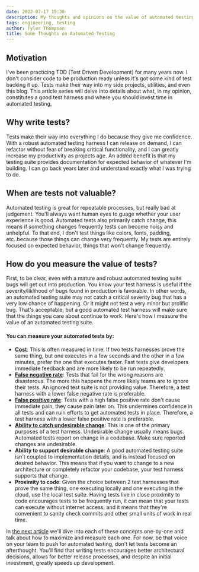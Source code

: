 ```yaml
---
date: 2022-07-17 15:30
description: My thoughts and opinions on the value of automated testing.
tags: engineering, testing
author: Tyler Thompson
title: Some Thoughts on Automated Testing
---
```


## Motivation
I've been practicing TDD (Test Driven Development) for many years now. I don't consider code to be production ready unless it's got some kind of test backing it up. Tests make their way into my side projects, utilities, and even this blog. This article series will delve into details about what, in my opinion, constitutes a good test harness and where you should invest time in automated testing.

## Why write tests?
Tests make their way into everything I do because they give me confidence. With a robust automated testing harness I can release on demand, I can refactor without fear of breaking critical functionality, and I can greatly increase my productivity as projects age. An added benefit is that my testing suite provides documentation for expected behavior of whatever I'm building. I can go back years later and understand exactly what I was trying to do.

## When are tests not valuable?
Automated testing is great for repeatable processes, but really bad at judgement. You'll always want human eyes to guage whether your user experience is good. Automated tests also primarily catch change, this means if something changes frequently tests can become noisy and unhelpful. To that end, I don't test things like colors, fonts, padding, etc..because those things can change very frequently. My tests are entirely focused on expected behavior, things that won't change frequently.

## How do you measure the value of tests?
First, to be clear, even with a mature and robust automated testing suite bugs will get out into production. You know your test harness is useful if the severity/liklihood of bugs found in production is favorable. In other words, an automated testing suite may not catch a critical severity bug that has a very low chance of happening. Or it might not test a very minor but prolific bug. That's acceptable, but a good automated test harness will make sure that the things you care about continue to work. Here's how I measure the value of an automated testing suite.

#### You can measure your automated tests by:
- **[Cost](https://www.aprincipalengineer.com/blog/automated-testing-cost/index.html)**: This is often measured in time. If two tests harnesses prove the same thing, but one executes in a few seconds and the other in a few minutes, prefer the one that executes faster. Fast tests give developers immediate feedback and are more likely to be run repeatedly.
- **[False negative rate](https://www.aprincipalengineer.com/blog/automated-testing-false-negative-rate/index.html)**: Tests that fail for the wrong reasons are disasterous. The more this happens the more likely teams are to ignore their tests. An ignored test suite is not providing value. Therefore, a test harness with a lower false negative rate is preferable.
- **[False positive rate](https://www.aprincipalengineer.com/blog/automated-testing-false-positive-rate/index.html)**: Tests with a high false positive rate don't cause immediate pain, they cause pain later on. This undermines confidence in all tests and can ruin efforts to get automated tests in place. Therefore, a test harness with a lower false positive rate is preferable.
- **[Ability to catch undesirable change](https://www.aprincipalengineer.com/blog/automated-testing-ability-to-catch-undesirable-change/index.html)**: This is one of the primary purposes of a test harness. Undesirable change usually means bugs. Automated tests report on change in a codebase. Make sure reported changes are undesirable. 
- **Ability to support desirable change**: A good automated testing suite isn't coupled to implementation details, and is instead focused on desired behavior. This means that if you want to change to a new architecture or completely refactor your codebase, your test harness supports that change.
- **Proximity to code**: Given the choice between 2 test harnesses that prove the same thing, one executing locally and one executing in the cloud, use the local test suite. Having tests live in close proximity to code encourages tests to be frequently run, it can mean that your tests can execute without internet access, and it means that they're convenient to sanity check commits and other small units of work in real time.

In [the next article](https://www.aprincipalengineer.com/blog/automated-testing-cost/index.html) we'll dive into each of these concepts one-by-one and talk about how to maximize and measure each one. For now, be that voice on your team to push for automated testing, don't let tests become an afterthought. You'll find that writing tests encourages better architectural decisions, allows for better release processes, and despite an initial investment, greatly speeds up development.